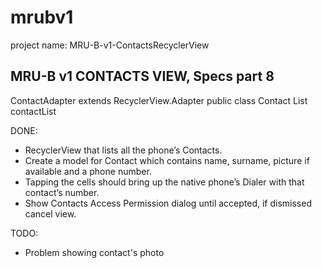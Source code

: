 # mrubv1
project name: MRU-B-v1-ContactsRecyclerView

MRU-B v1 CONTACTS VIEW, Specs part 8 
------------------------------------
ContactAdapter extends RecyclerView.Adapter
public class Contact
List<Contact> contactList 
  
DONE:
+ RecyclerView that lists all the phone’s Contacts. 
+ Create a model for Contact which contains name, surname, picture if available and a phone number.
+ Tapping the cells should bring up the native phone’s Dialer with that contact’s number. 
+ Show Contacts Access Permission dialog until accepted, if dismissed cancel view.

TODO:
- Problem showing contact's photo
